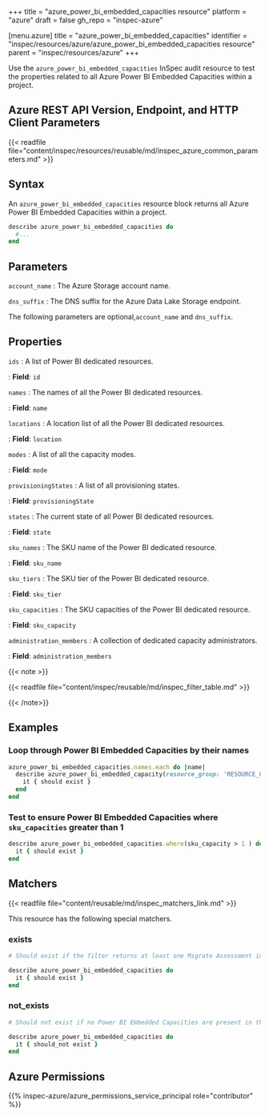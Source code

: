 +++
title = "azure_power_bi_embedded_capacities resource"
platform = "azure"
draft = false
gh_repo = "inspec-azure"

[menu.azure]
title = "azure_power_bi_embedded_capacities"
identifier = "inspec/resources/azure/azure_power_bi_embedded_capacities resource"
parent = "inspec/resources/azure"
+++

Use the `azure_power_bi_embedded_capacities` InSpec audit resource to test the properties related to all Azure Power BI Embedded Capacities within a project.

## Azure REST API Version, Endpoint, and HTTP Client Parameters

{{< readfile file="content/inspec/resources/reusable/md/inspec_azure_common_parameters.md" >}}

## Syntax

An `azure_power_bi_embedded_capacities` resource block returns all Azure Power BI Embedded Capacities within a project.

```ruby
describe azure_power_bi_embedded_capacities do
  #...
end
```

## Parameters

`account_name`
: The Azure Storage account name.

`dns_suffix`
: The DNS suffix for the Azure Data Lake Storage endpoint.

The following parameters are optional,`account_name` and `dns_suffix`.

## Properties

`ids`
: A list of Power BI dedicated resources.

: **Field**: `id`

`names`
: The names of all the Power BI dedicated resources.

: **Field**: `name`

`locations`
: A location list of all the Power BI dedicated resources.

: **Field**: `location`

`modes`
: A list of all the capacity modes.

: **Field**: `mode`

`provisioningStates`
: A list of all provisioning states.

: **Field**: `provisioningState`

`states`
: The current state of all Power BI dedicated resources.

: **Field**: `state`

`sku_names`
: The SKU name of the Power BI dedicated resource.

: **Field**: `sku_name`

`sku_tiers`
: The SKU tier of the Power BI dedicated resource.

: **Field**: `sku_tier`

`sku_capacities`
: The SKU capacities of the Power BI dedicated resource.

: **Field**: `sku_capacity`

`administration_members`
: A collection of dedicated capacity administrators.

: **Field**: `administration_members`

{{< note >}}

{{< readfile file="content/inspec/reusable/md/inspec_filter_table.md" >}}

{{< /note>}}

## Examples

### Loop through Power BI Embedded Capacities by their names

```ruby
azure_power_bi_embedded_capacities.names.each do |name|
  describe azure_power_bi_embedded_capacity(resource_group: 'RESOURCE_GROUP', name: name) do
    it { should exist }
  end
end
```

### Test to ensure Power BI Embedded Capacities where `sku_capacities` greater than 1

```ruby
describe azure_power_bi_embedded_capacities.where(sku_capacity > 1 ) do
  it { should exist }
end
```

## Matchers

{{< readfile file="content/reusable/md/inspec_matchers_link.md" >}}

This resource has the following special matchers.

### exists

```ruby
# Should exist if the filter returns at least one Migrate Assessment in the project and the resource group.

describe azure_power_bi_embedded_capacities do
  it { should exist }
end
```

### not_exists

```ruby
# Should not exist if no Power BI Embedded Capacities are present in the project and the resource group.

describe azure_power_bi_embedded_capacities do
  it { should_not exist }
end
```

## Azure Permissions

{{% inspec-azure/azure_permissions_service_principal role="contributor" %}}
